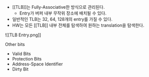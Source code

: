 - [[TLB]]는 Fully-Associative한 방식으로 관리된다.
	- Entry가 버퍼 내부 무작위 장소에 배치될 수 있다.
- 일반적인 TLB는 32, 64, 128개의 entry를 가질 수 있다.
- HW는 모든 [[TLB]] 내부 전체를 탐색하여 원하는 translation을 탐색한다.

![[TLB Entry.png]]

Other bits
- Valid Bits
- Protection Bits
- Address-Space Identifier
- Dirty Bit


